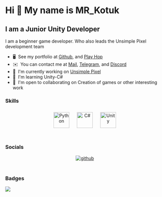 Hi 👋 My name is MR_Kotuk
==========================

I am a Junior Unity Developer
-----------------------------

I am a beginner game developer. Who also leads the Unsimple Pixel development team

* 🖥️  See my portfolio at [Github](http://github.com/MR-Kotuk?tab=repositories), and [Play Hop](https://t.ly/qul6m)
* ✉️  You can contact me at [Mail](mailto:mrkotuk333@gmail.com), [Telegram](https://web.telegram.org/a/#1642872945), and [Discord](@mr_kotukkk)
* 🚀  I'm currently working on [Unsimple Pixel](https://unsimple-pixel.itch.io)
* 🧠  I'm learning Unity-C#
* 🤝  I'm open to collaborating on Creation of games or other interesting work

### Skills

<div align="center">  
<a href="https://www.python.org/" target="_blank"><img style="margin: 10px" src="https://profilinator.rishav.dev/skills-assets/python-original.svg" alt="Python" height="50" /></a>  
<a href="https://docs.microsoft.com/en-us/dotnet/csharp/" target="_blank"><img style="margin: 10px" src="https://profilinator.rishav.dev/skills-assets/csharp-original.svg" alt="C#" height="50" /></a>  
<a href="https://unity.com/" target="_blank"><img style="margin: 10px" src="https://profilinator.rishav.dev/skills-assets/unity.png" alt="Unity" height="50" /></a>  
</div>

</td><td valign="top" width="33%">



</td><td valign="top" width="33%">



</td></tr></table>  

<br/>  




### Socials

<div align="center">
<a href="https://github.com/MR-Kotuk" target="_blank">
<img src=https://img.shields.io/badge/github-%2324292e.svg?&style=for-the-badge&logo=github&logoColor=white alt=github style="margin-bottom: 5px;" />
</a>
</div>  
  

<br/>  


### Badges
<a href="http://www.github.com/MR-Kotuk"><img src="https://github-readme-streak-stats.herokuapp.com/?user=MR-Kotuk&stroke=ffffff&background=1c1917&ring=0891b2&fire=0891b2&currStreakNum=ffffff&currStreakLabel=0891b2&sideNums=ffffff&sideLabels=ffffff&dates=ffffff&hide_border=true" /></a>

<br/>
